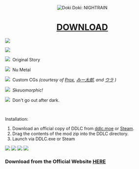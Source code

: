 <div align="center">
  <picture><img alt="Doki Doki: NIGHTRAIN" src="https://h4ckr3m.github.io/NIGHTRAIN/web_files/Exx9AJ2.png"></picture>
  <h1><a href="https://h4ckr3m.github.io/NIGHTRAIN/">DOWNLOAD</a></h1>
</div>

<div>
  <p><picture><img src="https://h4ckr3m.github.io/NIGHTRAIN/web_files/rySsb1.png" loading="lazy"></picture><br></p>
  <p><picture><img src="https://h4ckr3m.github.io/NIGHTRAIN/web_files/haNWZ7.png" loading="lazy"></picture><br></p>
  <p></p>
  <p><picture><img src="https://h4ckr3m.github.io/NIGHTRAIN/web_files/bMr26N.png" loading="lazy"></picture>&nbsp;&nbsp;Original Story<br></p>
  <p><picture><img src="https://h4ckr3m.github.io/NIGHTRAIN/web_files/bMr26N.png" loading="lazy"></picture>&nbsp;&nbsp;Nu Metal</p>
  <p><picture><img src="https://h4ckr3m.github.io/NIGHTRAIN/web_files/bMr26N.png" loading="lazy"></picture>&nbsp; Custom CGs <em>(courtesy of <a href="https://www.reddit.com/user/Proxyl_" referrerpolicy="origin" rel="nofollow noopener">Prox</a>,&nbsp;<a href="https://www.pixiv.net/en/users/61706834" referrerpolicy="origin" rel="nofollow noopener">みー太郎</a>,&nbsp;and&nbsp;<a href="https://www.pixiv.net/en/users/71432148" referrerpolicy="origin" rel="nofollow noopener">ウラ</a>&nbsp;)</em></p>
  <p><picture><img src="https://h4ckr3m.github.io/NIGHTRAIN/web_files/bMr26N.png" loading="lazy"></picture>&nbsp;&nbsp;<em>Skeuomorphic!</em></p>
  <p><picture><img src="https://h4ckr3m.github.io/NIGHTRAIN/web_files/bMr26N.png" loading="lazy"></picture>&nbsp;&nbsp;Don't go out after dark.</p>
  <p><br></p>
  <p>Installation:</p>
    <ol>
      <li>Download an official copy of DDLC from <a href="https://ddlc.moe/">ddlc.moe</a> or <a href="https://store.steampowered.com/app/698780/Doki_Doki_Literature_Club/" referrerpolicy="origin" rel="nofollow noopener">Steam</a>.</li>
      <li>Drag the contents of the mod zip into the DDLC directory.</li>
      <li>Launch via DDLC.exe or Steam</li>
    </ol>
  <p></p>
  <p><span></span></p>
</div>

<div>
  <picture><img src="https://h4ckr3m.github.io/NIGHTRAIN/web_files/dM_wUX.jpg"></picture>
  <picture><img src="https://h4ckr3m.github.io/NIGHTRAIN/web_files/McPI7R.jpg"></picture>
  <picture><img src="https://h4ckr3m.github.io/NIGHTRAIN/web_files/zxn_nR.jpg"></picture>
  <picture><img src="https://h4ckr3m.github.io/NIGHTRAIN/web_files/0w8d+4.jpg"></picture>
</div>

### Download from the Official Website [HERE](https://h4ckr3m.github.io/NIGHTRAIN/)

